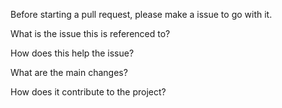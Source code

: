 
Before starting a pull request, please make a issue to go with it.

What is the issue this is referenced to?



How does this help the issue?



What are the main changes?



How does it contribute to the project?
